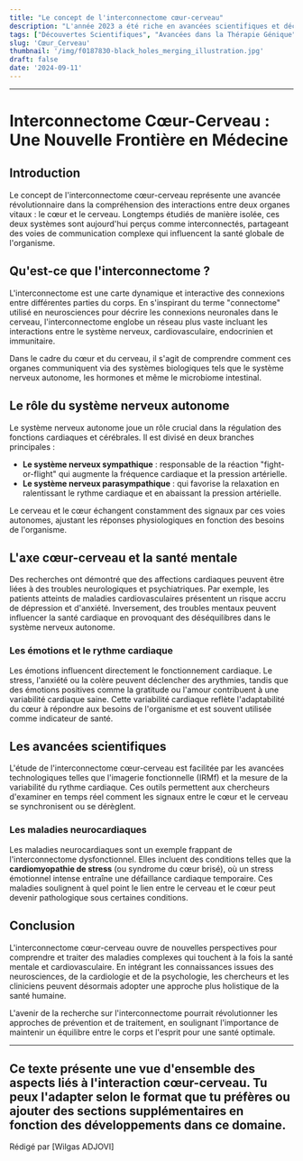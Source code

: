 ```yaml
---
title: "Le concept de l'interconnectome cœur-cerveau"
description: "L'année 2023 a été riche en avancées scientifiques et découvertes révolutionnaires."
tags: ["Découvertes Scientifiques", "Avancées dans la Thérapie Génique", "Avancées en Intelligence Artificielle Générative", "", "", "",]
slug: 'Cœur_Cerveau'
thumbnail: '/img/f0187830-black_holes_merging_illustration.jpg'
draft: false
date: '2024-09-11'
---
```




---

# Interconnectome Cœur-Cerveau : Une Nouvelle Frontière en Médecine

## Introduction

Le concept de l'interconnectome cœur-cerveau représente une avancée révolutionnaire dans la compréhension des interactions entre deux organes vitaux : le cœur et le cerveau. Longtemps étudiés de manière isolée, ces deux systèmes sont aujourd'hui perçus comme interconnectés, partageant des voies de communication complexe qui influencent la santé globale de l'organisme.

## Qu'est-ce que l'interconnectome ?

L'interconnectome est une carte dynamique et interactive des connexions entre différentes parties du corps. En s'inspirant du terme "connectome" utilisé en neurosciences pour décrire les connexions neuronales dans le cerveau, l'interconnectome englobe un réseau plus vaste incluant les interactions entre le système nerveux, cardiovasculaire, endocrinien et immunitaire.

Dans le cadre du cœur et du cerveau, il s'agit de comprendre comment ces organes communiquent via des systèmes biologiques tels que le système nerveux autonome, les hormones et même le microbiome intestinal.

## Le rôle du système nerveux autonome

Le système nerveux autonome joue un rôle crucial dans la régulation des fonctions cardiaques et cérébrales. Il est divisé en deux branches principales : 

- **Le système nerveux sympathique** : responsable de la réaction "fight-or-flight" qui augmente la fréquence cardiaque et la pression artérielle.
- **Le système nerveux parasympathique** : qui favorise la relaxation en ralentissant le rythme cardiaque et en abaissant la pression artérielle.

Le cerveau et le cœur échangent constamment des signaux par ces voies autonomes, ajustant les réponses physiologiques en fonction des besoins de l'organisme.

## L'axe cœur-cerveau et la santé mentale

Des recherches ont démontré que des affections cardiaques peuvent être liées à des troubles neurologiques et psychiatriques. Par exemple, les patients atteints de maladies cardiovasculaires présentent un risque accru de dépression et d'anxiété. Inversement, des troubles mentaux peuvent influencer la santé cardiaque en provoquant des déséquilibres dans le système nerveux autonome.

### Les émotions et le rythme cardiaque

Les émotions influencent directement le fonctionnement cardiaque. Le stress, l'anxiété ou la colère peuvent déclencher des arythmies, tandis que des émotions positives comme la gratitude ou l'amour contribuent à une variabilité cardiaque saine. Cette variabilité cardiaque reflète l'adaptabilité du cœur à répondre aux besoins de l'organisme et est souvent utilisée comme indicateur de santé.

## Les avancées scientifiques

L'étude de l'interconnectome cœur-cerveau est facilitée par les avancées technologiques telles que l'imagerie fonctionnelle (IRMf) et la mesure de la variabilité du rythme cardiaque. Ces outils permettent aux chercheurs d'examiner en temps réel comment les signaux entre le cœur et le cerveau se synchronisent ou se dérèglent.

### Les maladies neurocardiaques

Les maladies neurocardiaques sont un exemple frappant de l'interconnectome dysfonctionnel. Elles incluent des conditions telles que la **cardiomyopathie de stress** (ou syndrome du cœur brisé), où un stress émotionnel intense entraîne une défaillance cardiaque temporaire. Ces maladies soulignent à quel point le lien entre le cerveau et le cœur peut devenir pathologique sous certaines conditions.

## Conclusion

L'interconnectome cœur-cerveau ouvre de nouvelles perspectives pour comprendre et traiter des maladies complexes qui touchent à la fois la santé mentale et cardiovasculaire. En intégrant les connaissances issues des neurosciences, de la cardiologie et de la psychologie, les chercheurs et les cliniciens peuvent désormais adopter une approche plus holistique de la santé humaine.

L'avenir de la recherche sur l'interconnectome pourrait révolutionner les approches de prévention et de traitement, en soulignant l'importance de maintenir un équilibre entre le corps et l'esprit pour une santé optimale.

---

Ce texte présente une vue d'ensemble des aspects liés à l'interaction cœur-cerveau. Tu peux l'adapter selon le format que tu préfères ou ajouter des sections supplémentaires en fonction des développements dans ce domaine.
---
Rédigé par [Wilgas ADJOVI]

